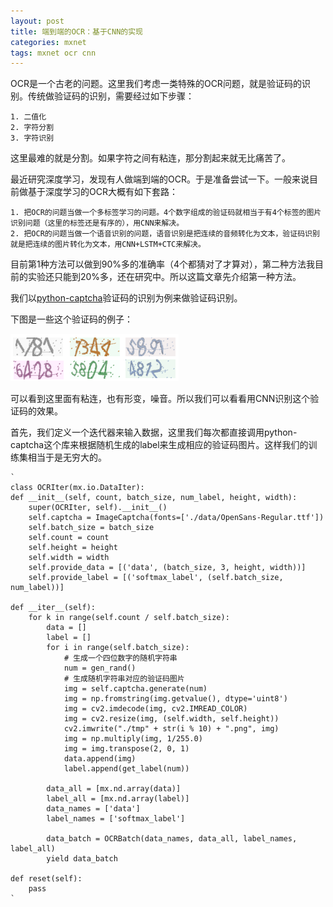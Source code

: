```yaml
---
layout: post
title: 端到端的OCR：基于CNN的实现
categories: mxnet
tags: mxnet ocr cnn
---
```


OCR是一个古老的问题。这里我们考虑一类特殊的OCR问题，就是验证码的识别。传统做验证码的识别，需要经过如下步骤：

    1. 二值化
    2. 字符分割
    3. 字符识别

这里最难的就是分割。如果字符之间有粘连，那分割起来就无比痛苦了。

最近研究深度学习，发现有人做端到端的OCR。于是准备尝试一下。一般来说目前做基于深度学习的OCR大概有如下套路：

    1. 把OCR的问题当做一个多标签学习的问题。4个数字组成的验证码就相当于有4个标签的图片识别问题（这里的标签还是有序的），用CNN来解决。
    2. 把OCR的问题当做一个语音识别的问题，语音识别是把连续的音频转化为文本，验证码识别就是把连续的图片转化为文本，用CNN+LSTM+CTC来解决。

目前第1种方法可以做到90%多的准确率（4个都猜对了才算对），第二种方法我目前的实验还只能到20%多，还在研究中。所以这篇文章先介绍第一种方法。

我们以[python-captcha](https://pypi.python.org/pypi/captcha/0.1.1)验证码的识别为例来做验证码识别。

下图是一些这个验证码的例子：

![python-captcha](/static/img/captcha.png)

可以看到这里面有粘连，也有形变，噪音。所以我们可以看看用CNN识别这个验证码的效果。

首先，我们定义一个迭代器来输入数据，这里我们每次都直接调用python-captcha这个库来根据随机生成的label来生成相应的验证码图片。这样我们的训练集相当于是无穷大的。

    `
    class OCRIter(mx.io.DataIter):
    def __init__(self, count, batch_size, num_label, height, width):
        super(OCRIter, self).__init__()
        self.captcha = ImageCaptcha(fonts=['./data/OpenSans-Regular.ttf'])
        self.batch_size = batch_size
        self.count = count
        self.height = height
        self.width = width
        self.provide_data = [('data', (batch_size, 3, height, width))]
        self.provide_label = [('softmax_label', (self.batch_size, num_label))]

    def __iter__(self):
        for k in range(self.count / self.batch_size):
            data = []
            label = []
            for i in range(self.batch_size):
                # 生成一个四位数字的随机字符串
                num = gen_rand() 
                # 生成随机字符串对应的验证码图片
                img = self.captcha.generate(num)
                img = np.fromstring(img.getvalue(), dtype='uint8')
                img = cv2.imdecode(img, cv2.IMREAD_COLOR)
                img = cv2.resize(img, (self.width, self.height))
                cv2.imwrite("./tmp" + str(i % 10) + ".png", img)
                img = np.multiply(img, 1/255.0)
                img = img.transpose(2, 0, 1)
                data.append(img)
                label.append(get_label(num))

            data_all = [mx.nd.array(data)]
            label_all = [mx.nd.array(label)]
            data_names = ['data']
            label_names = ['softmax_label']

            data_batch = OCRBatch(data_names, data_all, label_names, label_all)
            yield data_batch

    def reset(self):
        pass
    `